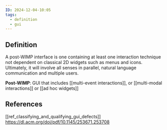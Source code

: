 ```yaml
---
ID: 2024-12-04-10:05
tags:
  - definition
  - gui
---
```

## Definition

A post-WIMP interface is one containing at least one interaction technique not dependent on classical 2D widgets such as menus and icons. Ultimately, it will involve all senses in parallel, natural language communication and multiple users.

**Post-WIMP**: GUI that includes [[multi-event interactions]], or [[multi-modal interactions]] or [[ad hoc widgets]]

## References
[[ref_classifying_and_qualifying_gui_defects]]
https://dl.acm.org/doi/pdf/10.1145/253671.253708